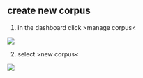 ## create new corpus
1. in the dashboard click \>manage corpus\<

![][image-1]

2. select \>new corpus\<

![][image-2]

[image-1]:	~/Documents/github/school/api/png/ses-overview/mdb-01-003.png
[image-2]:	~/Documents/github/school/api/png/ses-overview/mdb-01-004.png
